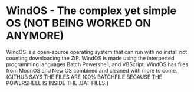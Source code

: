 # WindOS - The complex yet simple OS (NOT BEING WORKED ON ANYMORE)
WindOS is a open-source operating system that can run with no install not counting downloading the ZIP. WindOS is made using the interperted programming languages Batch Powershell, and VBScript. WindOS has files from MoonOS and New OS combined and cleaned with more to come. (GITHUB SAYS THE FILES ARE 100% BATCHFILE BECAUSE THE POWERSHELL IS INSIDE THE .BAT FILES.)
